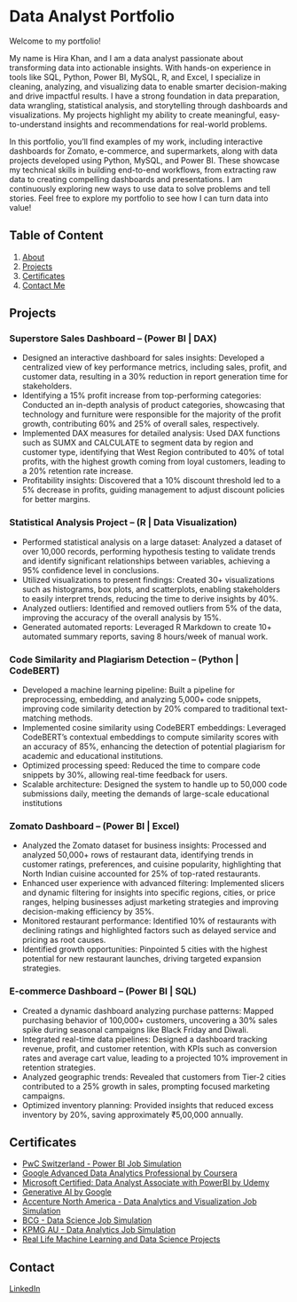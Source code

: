 Data Analyst Portfolio
======
Welcome to my portfolio!

My name is Hira Khan, and I am a data analyst passionate about transforming data into actionable insights. With hands-on experience in tools like SQL, Python, Power BI, MySQL, R, and Excel, I specialize in cleaning, analyzing, and visualizing data to enable smarter decision-making and drive impactful results.
I have a strong foundation in data preparation, data wrangling, statistical analysis, and storytelling through dashboards and visualizations. My projects highlight my ability to create meaningful, easy-to-understand insights and recommendations for real-world problems.

In this portfolio, you’ll find examples of my work, including interactive dashboards for Zomato, e-commerce, and supermarkets, along with data projects developed using Python, MySQL, and Power BI. These showcase my technical skills in building end-to-end workflows, from extracting raw data to creating compelling dashboards and presentations.
I am continuously exploring new ways to use data to solve problems and tell stories. Feel free to explore my portfolio to see how I can turn data into value!

## Table of Content
1. <span style="color:blue">[About](https://github.com/Hirakhan01/DataAnalyst/edit/main/README.md)</span>
2. <span style="color:blue">[Projects](https://github.com/Hirakhan01/DataAnalyst/tree/main)</span>
3. <span style="color:blue">[Certificates](https://github.com/Hirakhan01/DataAnalyst/edit/main/README.md)</span>
4. <span style="color:blue">[Contact Me](https://github.com/Hirakhan01/DataAnalyst/edit/main/README.md)</span>

## Projects 
### Superstore Sales Dashboard – (Power BI | DAX)
* Designed an interactive dashboard for sales insights: Developed a centralized view of key performance metrics, including sales, profit, and customer data, 
  resulting in a 30% reduction in report generation time for stakeholders.
* Identifying a 15% profit increase from top-performing categories: Conducted an in-depth analysis of product categories, showcasing that technology and furniture 
  were responsible for the majority of the profit growth, contributing 60% and 25% of overall sales, respectively.
* Implemented DAX measures for detailed analysis: Used DAX functions such as SUMX and CALCULATE to segment data by region and customer type, identifying that West 
  Region contributed to 40% of total profits, with the highest growth coming from loyal customers, leading to a 20% retention rate increase.
* Profitability insights: Discovered that a 10% discount threshold led to a 5% decrease in profits, guiding management to adjust discount policies for better margins.

### Statistical Analysis Project – (R | Data Visualization)
* Performed statistical analysis on a large dataset: Analyzed a dataset of over 10,000 records, performing hypothesis testing to validate trends and identify 
  significant relationships between variables, achieving a 95% confidence level in conclusions.
* Utilized visualizations to present findings: Created 30+ visualizations such as histograms, box plots, and scatterplots, enabling stakeholders to easily
  interpret trends, reducing the time to derive insights by 40%.
* Analyzed outliers: Identified and removed outliers from 5% of the data, improving the accuracy of the overall analysis by 15%.
* Generated automated reports: Leveraged R Markdown to create 10+ automated summary reports, saving 8 hours/week of manual work.

### Code Similarity and Plagiarism Detection – (Python | CodeBERT)
* Developed a machine learning pipeline: Built a pipeline for preprocessing, embedding, and analyzing 5,000+ code snippets, improving code similarity detection by 
  20% compared to traditional text-matching methods.
* Implemented cosine similarity using CodeBERT embeddings: Leveraged CodeBERT’s contextual embeddings to compute similarity scores with an accuracy of 85%, 
  enhancing the detection of potential plagiarism for academic and educational institutions.
* Optimized processing speed: Reduced the time to compare code snippets by 30%, allowing real-time feedback for users.
* Scalable architecture: Designed the system to handle up to 50,000 code submissions daily, meeting the demands of large-scale educational institutions

### Zomato Dashboard – (Power BI | Excel)
* Analyzed the Zomato dataset for business insights: Processed and analyzed 50,000+ rows of restaurant data, identifying trends in customer ratings, preferences, 
  and cuisine popularity, highlighting that North Indian cuisine accounted for 25% of top-rated restaurants.
* Enhanced user experience with advanced filtering: Implemented slicers and dynamic filtering for insights into specific regions, cities, or price ranges, helping 
  businesses adjust marketing strategies and improving decision-making efficiency by 35%.
* Monitored restaurant performance: Identified 10% of restaurants with declining ratings and highlighted factors such as delayed service and pricing as root causes.
* Identified growth opportunities: Pinpointed 5 cities with the highest potential for new restaurant launches, driving targeted expansion strategies.

### E-commerce Dashboard – (Power BI | SQL)
* Created a dynamic dashboard analyzing purchase patterns: Mapped purchasing behavior of 100,000+ customers, uncovering a 30% sales spike during seasonal campaigns 
  like Black Friday and Diwali.
* Integrated real-time data pipelines: Designed a dashboard tracking revenue, profit, and customer retention, with KPIs such as conversion rates and average cart 
  value, leading to a projected 10% improvement in retention strategies.
* Analyzed geographic trends: Revealed that customers from Tier-2 cities contributed to a 25% growth in sales, prompting focused marketing campaigns.
* Optimized inventory planning: Provided insights that reduced excess inventory by 20%, saving approximately ₹5,00,000 annually.

## Certificates
* <span style="color:blue">[PwC Switzerland - Power BI Job Simulation](https://forage-uploads-prod.s3.amazonaws.com/completion-certificates/4sLyCPgmsy8DA6Dh3/a87GpgE6tiku7q3gu_4sLyCPgmsy8DA6Dh3_mQeRudLNjHRpc5ksF_1734354915302_completion_certificate.pdf)
*	<span style="color:blue">[Google Advanced Data Analytics Professional by Coursera](https://www.coursera.org/accomplishments)</span>                     
*	<span style="color:blue">[Microsoft Certified: Data Analyst Associate with PowerBI by Udemy](https://www.udemy.com/home/my-courses/learning/)</span>           
*	<span style="color:blue">[Generative AI by Google](https://www.cloudskillsboost.google/profile/paths)</span>                                                     
* <span style="color:blue">[Accenture North America - Data Analytics and Visualization Job Simulation](https://www.theforage.com/dashboard)</span>
* <span style="color:blue">[BCG - Data Science Job Simulation](https://www.theforage.com/dashboard)</span>
* <span style="color:blue">[KPMG AU - Data Analytics Job Simulation](https://www.theforage.com/dashboard)</span>
* <span style="color:blue">[Real Life Machine Learning and Data Science Projects](https://www.udemy.com/home/my-courses/learning/)</span>

## Contact 
<span style="color:blue">[LinkedIn](www.linkedin.com/in/hira-khan-ba2178206)</span>
